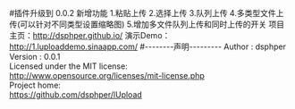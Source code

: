 #插件升级到 0.0.2
新增功能
1.粘贴上传
2.选择上传
3.队列上传
4.多类型文件上传(可以针对不同类型设置缩略图)
5.增加多文件队列上传和同时上传的开关
项目主页：http://dsphper.github.io/
演示Demo：http://1.luploaddemo.sinaapp.com/
#--------声明---------
Author : dsphper <br/>
Version : 0.0.1 <br/>
Licensed under the MIT license: <br/>
	http://www.opensource.org/licenses/mit-license.php <br/>
	Project home: <br/>
	https://github.com/dsphper/lUpload
